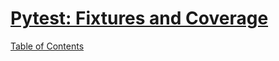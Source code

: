 # [Pytest: Fixtures and Coverage](https://www.linuxjournal.com/content/python-testing-pytest-fixtures-and-coverage)

[Table of Contents](../README.md)
